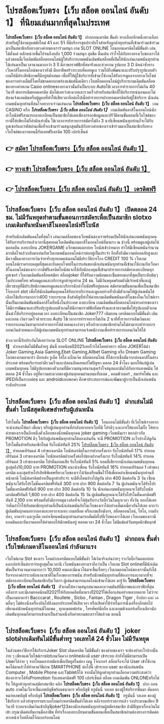 # โปรสล็อตเว็บตรง【เว็บ สล็อต ออนไลน์ อันดับ 1】  ที่นิยมเล่นมากที่สุดในประเทศ

**โปรสล็อตเว็บตรง【เว็บ สล็อต ออนไลน์ อันดับ 1】** ฝากถอนเครดิต ขั้นต่ำ  ทางเลือกอีกหนึ่งทางเลือกสำหรับผู้ใช้งานยุคสมัยใหม่ 4จี และ 5จี ที่มีบริการสุดประทับใจสำหรับลูกค้าทุกท่านที่เข้ามาร่วมเข้าร่วมมาเป็นสมาชิกกับทางทางค่ายของเราร่วมสนุก เกม SLOT ONLINE โอนถอนเครดิตไม่มีขั้นต่ำ เล่นได้ตั้งแต่ หลักหน่วยขึ้นไปจนถึงหลัก 1,000 ร่วมสนุก สุดขีด ตื่นเต้น เร้าใจได้กับทางทางเว็บของเราได้แล้วตอนนี้เว็บเดิมพันสล็อตออนไลน์ผู้ให้บริการเกมพนันเดิมพันสล็อตที่เปิดให้นักเล่นเกมพนันทุกท่านได้เล่นมาเป็นเวลานานมากกว่า 3 ปี มีภาพกราฟฟิกที่สมจริงและสวยงาม รูปแบบ 3 D
มิหนำซ้ำทางเว็บคาสิโนออนไลน์ของเรายังมี มืออาชีพสร้างระบบที่คอยดูเล  รวมไปถึงพัฒนาและปรับปรุงรูปแบบตัวเกมให้มีประสิทธิภาพที่ดีอยู่สม่ำเสมอ เพื่อที่ให้ผู้ใช้บริการที่เข้ามาใช้งานได้รับการดูแลจากทางเว็บไซต์ของเราอย่างเต็มที่โดยไม่ขาดตกบกพร่องแม้แต่นิดเดียว เว็บสล็อตออนไลน์ผู้บริการเกมเดิมพันสล็อตของทางค่ายเกม Casio onlineของทางเรานั้นยังเป็นระบบ Autoใช้เวลาการทำรายการไม่เกิน 40 วินาที ต่อการเติมยอดเครดิต นับได้เลยว่าสะดวกและรวดเร็วสำหรับสมาชิกที่ใช้บริการแน่นอนและไม่ต้องแจ้งแอดมินหรือผู้ดูแลที่ทำให้เสียเวลาอีกต่อไปเมื่อทำรายการฝากยอดเครดิตกับผู้ใช้บริการ
นักเล่นเกมพนันทุกท่านที่สนใจอยากจะร่วมเล่นเกม **โปรสล็อตเว็บตรง【เว็บ สล็อต ออนไลน์ อันดับ 1】** เกม CASINO  หรือ ***โปรสล็อตเว็บตรง【เว็บ สล็อต ออนไลน์ อันดับ 1】*** เกมเดิมพันคาสิโนออนไลน์นักล่าโบนัสฟรีสามารถลงทะเบียนเป็นสมาชิกได้เลยเพียงกรอกข้อมูลและปรัวัติตามขั้นตอนที่เว็บไซต์ของเรามีให้เพียงไม่กี่ลำดับเท่านั้น ใช้เวลาการทำรายการสมัครไม่ถึง 3 นาทีเซียนพนันทุกท่านก็จะได้รับยูสเซอร์และรหัสผ่านเพื่อที่จะเข้ามาร่วมสนุกสุดมันส์กับทางค่ายของเราเข้าร่วมมาเป็นสมาชิกกับทางเว็บไซต์ของเราตอนนี้รับเลยฟรีเครดิต 100 เปอร์เซ็นต์ 

## 👉 [สมัคร โปรสล็อตเว็บตรง【เว็บ สล็อต ออนไลน์ อันดับ 1】](https://archa888.com/)
## 👉 [ทางเข้า โปรสล็อตเว็บตรง【เว็บ สล็อต ออนไลน์ อันดับ 1】](https://archa888.com/)
## 👉 [โปรสล็อตเว็บตรง【เว็บ สล็อต ออนไลน์ อันดับ 1】 เครดิตฟรี](https://archa888.com/)

## โปรสล็อตเว็บตรง【เว็บ สล็อต ออนไลน์ อันดับ 1】 เปิดตลอด  24 ชม. ไม่มีวันหยุดทำตามขั้นตอนการสมัครเพื่อเป็นสมาชิก slotxo เกมเดิมพันพนันคาสิโนออนไลน์ฟรีโบนัส

สำหรับนักเดิมพันคนใดที่สนใจ เล่นเกมสล็อตของเว็บพนันของเราพร้อมเปิดให้นักเล่นเกมพนันทุกคนได้รับการบริการแล้วเวลานี้สุดยอดเว็บเดิมพันเกมคาสิโนออนไลน์ที่มาแรง ณ ช่วงนี้ พร้อมดูแลผู้เล่นได้ตลอดคืน ลงทะเบียน JOKERGAME แจ็กพอตแตกบ่อย โบนัสเข้าง่ายมาก ทำให้มีเซียนพนันจำนวนมากติดใจแล้วกลับมาเล่นกับเว็บเกมพนันออนไลน์เราต่ออยู่เป็นประจำ อีกทั้งยังมีความปลอดภัยสูงและมีความั่นคงทางการเงินจ่ายจริงทุกยอดแน่นอนไม่มีประวัติการโกง CREDIT 100 % เว็บเกมออนไลน์เราครอบคลุมที่สุดและยังตอบโจทย์ในการเล่นของนักเล่นพนันทุกท่านที่เข้ามาใช้งานกับเว็บคาสิโนออนไลน์ของเรา
เรามีฟรีเครดิตโบนัสแจกให้กับนักลงทุนที่เข้ามาทำรายการสมัครลงทะเบียนทุกยูสเซอร์ เว็บเกมเดิมพันสล็อตสมัคร สล็อตjoker ที่ได้รับความนิยมและชื่นชอบมากที่สุดเป็นระดับต้นๆในประเทศไทย พร้อมดูแลและบริการลูกค้าทุกท่าน 24 ชม. ไม่มีวันหยุดพร้อมยังมีเจ้าหน้าที่และผู้เชี่ยวชาญที่มีประสิทธิภาพคอยดูแลและบริการนักล่าโบนัสฟรีอยู่ตลอด สมัครตามขั้นตอนเพื่อเป็นสมาชิก โจ๊กเกอร์ slot เพื่อให้นักเดิมพันทุกคนได้รับการบริการและดูแลอย่างทั่วถึงมีตัวเกมให้ผู้เล่นพนันได้เลือกใช้บริการมากกว่า400 รายการเกม
สิ่งสำคัญที่ทำให้ค่ายเกมเดิมพันพนันคาสิโนของในเว็บไซต์เรานั้นเป็นเกมเดิมพันพนันคาสิโนที่หนึ่งในประเทศ ลงทะเบียน  เกมเดิมพันสล็อตออนไลน์ทางค่ายของเราได้มีการพัฒนาและปรับปรุงรูปแบบตัวเกมให้มีภาพกราฟฟิกที่สมจริงและสวยงามเพื่อให้รูปแบบตัวเกมนั้นน่าใช้บริการอยู่ตลอดเวลา ลงทะเบียนเป็นสมาชิก Joker777 เติมถอน เครดิตแบบไม่มีขั้นต่ำ เติมและถอน เงินรวดเร็วด้วยระบบ Auto ใช้เวลาการทำรายการไม่เกิน 2 นาทีทั้งรายการเติมเงินและรายการถอนเงินสามารถทำรายการได้ด้วยตนเองง่ายๆ หรือถ้าหากสมาชิกท่านใดไม่สามารถทำรายการถอนเงินด้วยตนเองได้ผู้เล่นเกมพนันทุกท่านสามารถแจ้งพนักงานเพื่อทำรายการถอนเงินให้ได้

ช่วงเวลานี้รับประกันได้เลยว่าเกม SLOT ONLINE  **โปรสล็อตเว็บตรง【เว็บ สล็อต ออนไลน์ อันดับ 1】** ฝากเครดิตไม่มีขั้นต่ำทรู มันนี่ ยอดนิยมปี2021เลยก็ว่าได้โดยค่ายเรา สล็อต JOKERได้นำ  Joker Gaming,Asia Gaming,Ebet Gaming,Allbet Gaming หรือ Dream Gaming โลกของเกมบาคาร่า ป๊อกเด้ง รูเล็ต ไฮโล แบ็กแจ๊ค สล็อตออนไลน์ ที่ได้การเชื่อมั่นจากบ่อนคาสิโนต่างประเทศ พร้อมบริการอย่าดีรวดเร็วและปลอดภัยคอยแก้ไขปัญหา ตลอด 24 ชั่วโมง มอบให้แก่ผู้เล่นเกมพนันทุกคน ได้มีรูปแบบของตัวเกมที่มีความสนุกสนานสุดเร้าใจสนุกและมันไปกับการแทงพนัน ได้ ตลอด 24 ชั่วโมง อยู่ที่ความสะดวกของผู้เล่นทุกคนผ่านบนแท็บเลต , คอมพิวเตอร์ , สมาร์ทโฟน และ iPEDที่เป็นระบบios และ androidแบบพกพา ศึกษาประสบการณ์และพัฒนาสู่การเป็นนักเล่นพนันระดับประเทศ

## โปรสล็อตเว็บตรง【เว็บ สล็อต ออนไลน์ อันดับ 1】 ฝากเล่นไม่มีขั้นต่ำ โบนัสสุดพิเศษสำหรับผู้เล่นพนัน

โปรโมชั่น **โปรสล็อตเว็บตรง【เว็บ สล็อต ออนไลน์ อันดับ 1】** โอนถอนไม่มีขั้นต่ำ ที่เว็บไซต์เราอยากจะนำเสนอให้แก่  เพื่อนๆ หรือผู้เล่นทุกท่านที่กำลังอยากหาเว็บที่มี โปรดีๆ และการให้แบบไม่กั๊ก ให้ทางค่ายของเราเป็นอีกหนึ่งตัวเลือกของนักพนันทุกคน joker gaming เว็บพนันเรา ขอกล่าวกับ PROMOTION ดีๆ ให้กับผู้เล่นพนันทุกท่านได้ลองเล่นกัน จะมี PROMOTION อะไรบ้างไปดูกัน
โปรโมชั่นสำหรับสมาชิกใหม่ รับโบนัสทันที 25% [โปรสล็อตเว็บตรง【เว็บ สล็อต ออนไลน์ อันดับ 1】](https://archa888.com/) ทำยอดเทิร์นแค่ 4 เท่าของเครดิต
โบนัสเครดิตในการฝากครั้งแรก รับโบนัสทันที 17% ทำยอดเทิร์นแค่ 3 เท่าของเครดิต
โบนัสเครดิตฝากครั้งต่อไปของฝากครั้งแรก รับโบนัสทันที 14% ทำยอดเทิร์นแค่ 3 เท่าของเครดิต
โปรคืนยอดเสีย รับโบนัสทันที 5% ยอดที่เสียจากนักเล่นเกมพนันทุกคน สูงสุดถึง10,000 บาท
 PROMOTION แนะนำเพื่อน รับโบนัสทันที 16% ทำยอดเทิร์นแค่ 1 เท่าของเครดิต
และสุดท้ายโปรสิทธิพิเศษที่ทางเว็บของเราได้จัดเตรียมขึ้นไว้ให้เพื่อเหล่าเซียนพนันทุกท่านที่หน้าตาดี โบนัสเครดิตฝากเป็นลูกค้าประจำ จะมีสิ่งไหนบ้างไปดูกัน
ฝาก 400 ติดต่อกัน 3 วัน เซียนพนันจะได้รับโปรโมชั่นเครดิตฟรีทันที 300 บาท
ฝาก 900 ติดต่อกัน 7 วัน ผู้เล่นพนันจะได้รับโปรโมชั่นเครดิตฟรีทันที 900 บาท
ฝาก 300 ติดต่อกัน 10 วัน นักเล่นเกมพนันทุกคนจะได้รับโบนัสเครดิตฟรีทันที 1,600 บาท
ฝาก 400 ติดต่อกัน 15 วัน ผู้เดิมพันทุกคนจะได้รับโปรโมชั่นเครดิตฟรีทันที 2,100 บาท
พร้อมทั้งยังมีการหมุนวงล้อที่จะได้ลุ้นรับรางวัลบิ๊กวินในทุกเวลา ทั้งวัน บอกได้เลยว่าคืนกำไรให้กับสมาชิกทุกท่านที่เป็นนักเล่นพนันกับในเว็บของเราได้อย่างเต็มเหนี่ยวกันไปเลย หากว่าผู้เดิมพันทุกคนอยากลองและอยากจะแทง เกมสล็อต หรือเกมเสือมังกร, สล็อตออนไลน์, ไฮโล, เกมยิงปลา, บาคาร่า และรูเล็ต เหล่าเซียนพนันทุกท่านสามารถสัมผัสไปที่เว็บของเราได้เลย เว็บเกมของเรามีแอดมินและทีมงานคอยให้คำตอบให้นักพนันอยู่ ตลอดเวลา 24 ชั่วโมง ไม่มีแม้แต่วันหยุดนักขัตฤกษ์

## โปรสล็อตเว็บตรง【เว็บ สล็อต ออนไลน์ อันดับ 1】 ฝากถอน ขั้นต่ำ  เว็บไซต์เกมคาสิโนออนไลน์ กำลังมาแรง

เว็บไซต์เกม Slot ของเรา โอนฝากเครดิตแบบไม่มีขั้นต่ำ ได้เงินจริงเล่นง่ายๆ รางวัลบิ๊กวินแตกบ่อยและเปอร์เซ็นต์การจ่ายสูงสุดในเวลานี เว็บพนันของทางเราถือว่าเป็น เว็บเกม Slot onlineที่มีนักเดิมพันเป็นจำนวนมากมากกว่า 10,000 คนและมีแนวโน้มจะขึ้นเรื่อยๆ เว็บเกมออนไลน์ของเรานั้นยังได้รับจากองค์กรระบดับนานาชาติในเรื่องของการพนัน สำหรับนักพนันทุกท่านที่ต้องการและอยากที่จะสมัครลงทะเบียนเป็นสมาชิกกับเว็บเรา ผู้เล่นสามารถแอดไลน์เข้ามาได้เลย
	มารู้จัก **โปรสล็อตเว็บตรง【เว็บ สล็อต ออนไลน์ อันดับ 1】** ตัวเกมให้ความสนุกสนานและความมันส์ที่มีภาพและกราฟิกที่สุดอลังการ และมีเกมยอดนิยมปี2021ให้กับยอดฮิตที่มาแรงปี2021ได้เลือกเล่นอย่างหลากหลาย  ไม่ว่าจะเป็นเกมบาคาร่า Bacccarat , Roullete , Sicbo , Fantan , Dragon Tiger , ยิงปลา และ เกมอื่นๆ ไม่ต้องนั่งเครื่องบินไปถึงนอกประเทศให้เสียเวลา หรือเสียค่าใช้จ่ายในการนั่งเครื่องอีกต่อไป เพียงแค่นักพนันทุกท่านมีไอแพด , ทุกแพลตฟอร์ม , โทรศัพท์มือถือ และคอมพิวเตอร์เครื่องเดียวนักเดิมพันทุกคนก็สามารถเข้ามาเป็นส่วนหนึ่งกับค่ายเกมของเราได้แล้วณ ตอนนี้

## โปรสล็อตเว็บตรง【เว็บ สล็อต ออนไลน์ อันดับ 1】 joker slotฝากเดิมพันไม่มีขั้นต่ำทรู วอเลทได้ 24 ชั่วโมง ไม่มีวันหยุด

ในส่วนของวิธีการใช้บริการJoker Slot เติมเครดิต ไม่มีขั้นต่ำ ของค่ายของเรา จะต้องทำอะไรบ้างนั้น ง่าย ๆ เพียงแค่เว็บไซต์เราslotเกมวัดดวง onlineต้องมี user เข้าระบบ ถ้ายังไม่มีสามารถเปิด Userได้ง่าย ๆ จากโหมดการสมัครเพื่อเปิดยูสในช่อง เมนู โจ๊กเกอร์ สล็อตจึงจะได้ User เข้าใช้งาน พอได้มาแล้วให้ทำตามวิธีผ่าน SMARTPHONE ต่อไปนี้
เข้าระบบ user  ของนักเล่นพนัน Computer , Mobile Phone และTabletก็ได้
จากนั้นให้ลูกค้าทุกท่านเลือกความประสงค์ว่า ต้องการจะได้รับPromotion รับเลยเครดิตฟรี 100 เปอร์เซ็นต์ สล็อต เกมเดิมพัน ONLONEหรือไม่รับ
ให้ลูกค้าทุกท่านสมัครสมาชิก คลิก **โปรสล็อตเว็บตรง【เว็บ สล็อต ออนไลน์ อันดับ 1】** ฝาก ถอน auto ภาพในเว็บจะขึ้นเลขบัญชีพร้อมธนาคาร หรือบัญชี ทรูมันนี่ วอเลท ของผู้ให้บริการขึ้นมา
คัดลอกหมายเลขบัญชี หรือบัญชี **โปรสล็อตเว็บตรง【เว็บ สล็อต ออนไลน์ อันดับ 1】** ทรูมันนี่ วอเลท ของผู้ใช้บริการ แล้วทำธุรกรรมระบบโอนฝากเครดิตขั้นต่ำได้เลย
หลังจากทำรายการแล้ว รอประมาณเพียง 9 วินาที ระบบจะเติมเงินเข้าบัญชีjoker123ของนักเล่นพนันทุกท่านผู้สมัครสมาชิก
ถ้ามีปัญหาเรื่องเงินไม่เข้า กรุณาติดต่อทีมงานมืออาชีพ ที่ทำเรื่องลงทะเบียนตามขั้นตอนเพื่อเป็นสมาชิกผ่านช่องทางการติดต่อทางหน้าเว็บสล็อตโจ๊กเกอร์ออนไลน์


